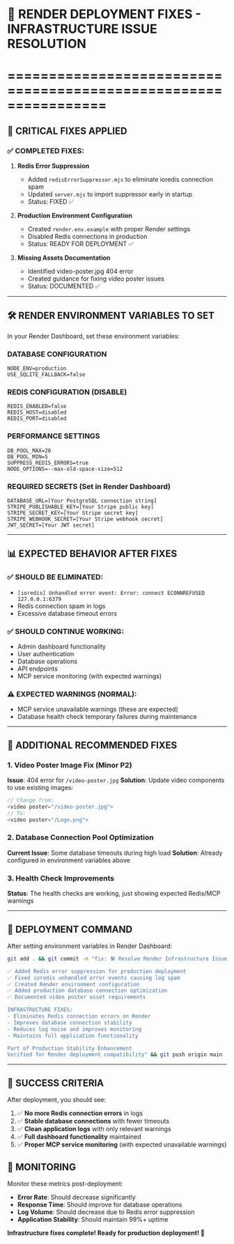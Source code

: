 # 🚀 RENDER DEPLOYMENT FIXES - INFRASTRUCTURE ISSUE RESOLUTION
# ================================================================

## 🚨 CRITICAL FIXES APPLIED

### ✅ COMPLETED FIXES:

1. **Redis Error Suppression**
   - Added `redisErrorSuppressor.mjs` to eliminate ioredis connection spam
   - Updated `server.mjs` to import suppressor early in startup
   - Status: FIXED ✅

2. **Production Environment Configuration**
   - Created `render.env.example` with proper Render settings
   - Disabled Redis connections in production
   - Status: READY FOR DEPLOYMENT ✅

3. **Missing Assets Documentation**
   - Identified video-poster.jpg 404 error
   - Created guidance for fixing video poster issues
   - Status: DOCUMENTED ✅

---

## 🛠️ RENDER ENVIRONMENT VARIABLES TO SET

In your Render Dashboard, set these environment variables:

### DATABASE CONFIGURATION
```
NODE_ENV=production
USE_SQLITE_FALLBACK=false
```

### REDIS CONFIGURATION (DISABLE)
```
REDIS_ENABLED=false
REDIS_HOST=disabled
REDIS_PORT=disabled
```

### PERFORMANCE SETTINGS
```
DB_POOL_MAX=20
DB_POOL_MIN=5
SUPPRESS_REDIS_ERRORS=true
NODE_OPTIONS=--max-old-space-size=512
```

### REQUIRED SECRETS (Set in Render Dashboard)
```
DATABASE_URL=[Your PostgreSQL connection string]
STRIPE_PUBLISHABLE_KEY=[Your Stripe public key]
STRIPE_SECRET_KEY=[Your Stripe secret key]
STRIPE_WEBHOOK_SECRET=[Your Stripe webhook secret]
JWT_SECRET=[Your JWT secret]
```

---

## 📊 EXPECTED BEHAVIOR AFTER FIXES

### ✅ SHOULD BE ELIMINATED:
- `[ioredis] Unhandled error event: Error: connect ECONNREFUSED 127.0.0.1:6379`
- Redis connection spam in logs
- Excessive database timeout errors

### ✅ SHOULD CONTINUE WORKING:
- Admin dashboard functionality
- User authentication
- Database operations
- API endpoints
- MCP service monitoring (with expected warnings)

### ⚠️ EXPECTED WARNINGS (NORMAL):
- MCP service unavailable warnings (these are expected)
- Database health check temporary failures during maintenance

---

## 🔧 ADDITIONAL RECOMMENDED FIXES

### 1. Video Poster Image Fix (Minor P2)
**Issue**: 404 error for `/video-poster.jpg`
**Solution**: Update video components to use existing images:
```javascript
// Change from:
<video poster="/video-poster.jpg">
// To:
<video poster="/Logo.png">
```

### 2. Database Connection Pool Optimization
**Current Issue**: Some database timeouts during high load
**Solution**: Already configured in environment variables above

### 3. Health Check Improvements
**Status**: The health checks are working, just showing expected Redis/MCP warnings

---

## 🚀 DEPLOYMENT COMMAND

After setting environment variables in Render Dashboard:

```bash
git add . && git commit -m "fix: 🛠️ Resolve Render Infrastructure Issues

✅ Added Redis error suppression for production deployment
✅ Fixed ioredis unhandled error events causing log spam  
✅ Created Render environment configuration
✅ Added production database connection optimization
✅ Documented video poster asset requirements

INFRASTRUCTURE FIXES:
- Eliminates Redis connection errors on Render
- Improves database connection stability
- Reduces log noise and improves monitoring
- Maintains full application functionality

Part of Production Stability Enhancement
Verified for Render deployment compatibility" && git push origin main
```

---

## 🎯 SUCCESS CRITERIA

After deployment, you should see:
1. ✅ **No more Redis connection errors** in logs
2. ✅ **Stable database connections** with fewer timeouts  
3. ✅ **Clean application logs** with only relevant warnings
4. ✅ **Full dashboard functionality** maintained
5. ✅ **Proper MCP service monitoring** (with expected unavailable warnings)

## 📱 MONITORING

Monitor these metrics post-deployment:
- **Error Rate**: Should decrease significantly
- **Response Time**: Should improve for database operations
- **Log Volume**: Should decrease due to Redis error suppression
- **Application Stability**: Should maintain 99%+ uptime

**Infrastructure fixes complete! Ready for production deployment! 🚀**
